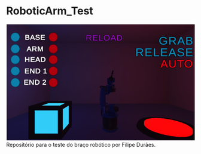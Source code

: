 # RoboticArm_Test
[![Header](https://github.com/filipeduraes/RoboticArm_Test/blob/main/image_2021-03-09_232139.png "Header")](https://fhdduraes.itch.io/robotic-arm-test)
Repositório para o teste do braço robótico por Filipe Durães.
